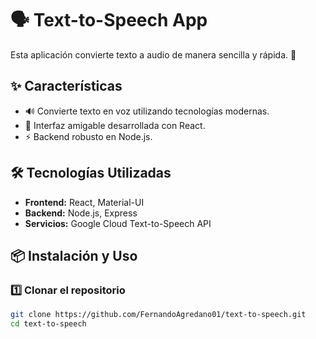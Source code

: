 # 🗣️ Text-to-Speech App

Esta aplicación convierte texto a audio de manera sencilla y rápida. 🚀

## ✨ Características
- 🔊 Convierte texto en voz utilizando tecnologías modernas.
- 🎨 Interfaz amigable desarrollada con React.
- ⚡ Backend robusto en Node.js.

## 🛠️ Tecnologías Utilizadas
- **Frontend:** React, Material-UI
- **Backend:** Node.js, Express
- **Servicios:** Google Cloud Text-to-Speech API

## 📦 Instalación y Uso

### 1️⃣ Clonar el repositorio
```sh
git clone https://github.com/FernandoAgredano01/text-to-speech.git
cd text-to-speech
